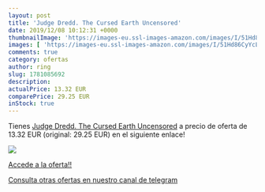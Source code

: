 ```yaml
---
layout: post
title: 'Judge Dredd. The Cursed Earth Uncensored'
date: 2019/12/08 10:12:31 +0000
thumbnailImage: 'https://images-eu.ssl-images-amazon.com/images/I/51Hd86CyYcL._SL200_.jpg'
images: [ 'https://images-eu.ssl-images-amazon.com/images/I/51Hd86CyYcL._SL200_.jpg' ]
comments: true
category: ofertas
author: ring
slug: 1781085692
description:
actualPrice: 13.32 EUR
comparePrice: 29.25 EUR
inStock: true
---
```


Tienes [Judge Dredd. The Cursed Earth Uncensored](https://www.amazon.com/dp/1781085692/?tag=redken08-20) a precio de oferta de 13.32 EUR (original: 29.25 EUR) en el siguiente enlace!

[![](https://images-eu.ssl-images-amazon.com/images/I/51Hd86CyYcL._SL200_.jpg)](https://www.amazon.com/dp/1781085692/?tag=redken08-20)

[Accede a la oferta!!](https://www.amazon.com/dp/1781085692/?tag=redken08-20)

[Consulta otras ofertas en nuestro canal de telegram](https://t.me/s/ofertas25)
